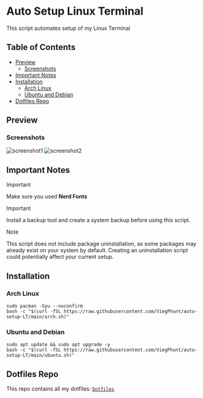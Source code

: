 # Auto Setup Linux Terminal
This script automates setup of my Linux Terminal

## Table of Contents
- [Preview](#preview)
  - [Screenshots](#screenshots)
- [Important Notes](#important-notes)
- [Installation](#installation)
  - [Arch Linux](#arch-linux)
  - [Ubuntu and Debian](#ubuntu-and-debian)
- [Dotfiles Repo](#dotfiles-repo)

## Preview
### Screenshots
![screenshot1](https://github.com/user-attachments/assets/4bd63580-aa3d-400e-9301-6c50b59ae8fb)
![screenshot2](https://github.com/user-attachments/assets/1014184d-f0b7-49bb-a6f7-dfdda9236d37)

## Important Notes
> [!IMPORTANT]
> Make sure you used **Nerd Fonts**

> [!IMPORTANT]
> Install a backup tool and create a system backup before using this script.

> [!NOTE]
> This script does not include package uninstallation, as some packages may already exist on your system by default. Creating an uninstallation script could potentially affect your current setup.

## Installation
### Arch Linux
```
sudo pacman -Syu --noconfirm
bash -c "$(curl -fSL https://raw.githubusercontent.com/ViegPhunt/auto-setup-LT/main/arch.sh)"
```

### Ubuntu and Debian
```
sudo apt update && sudo apt upgrade -y
bash -c "$(curl -fSL https://raw.githubusercontent.com/ViegPhunt/auto-setup-LT/main/ubuntu.sh)"
```

## Dotfiles Repo
This repo contains all my dotfiles: [`Dotfiles`](https://github.com/ViegPhunt/Dotfiles).